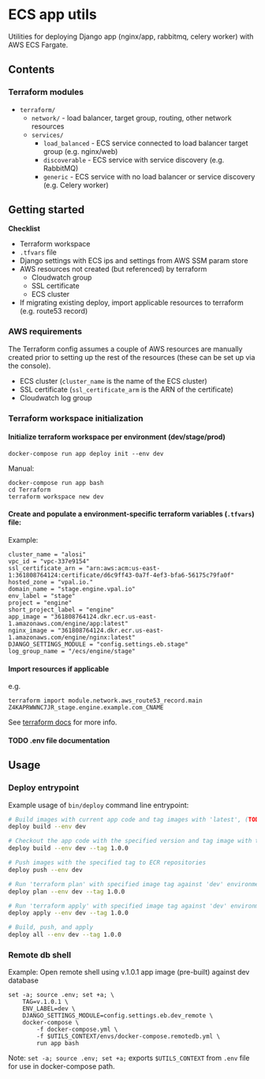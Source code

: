 # ECS app utils

Utilities for deploying Django app (nginx/app, rabbitmq, celery worker) with AWS ECS Fargate.

## Contents

### Terraform modules
* `terraform/`
    * `network/` - load balancer, target group, routing, other network resources
    * `services/`
        * `load_balanced` - ECS service connected to load balancer target group (e.g. nginx/web)
        * `discoverable` - ECS service with service discovery (e.g. RabbitMQ)
        * `generic` - ECS service with no load balancer or service discovery (e.g. Celery worker)

## Getting started

**Checklist**
* Terraform workspace
* `.tfvars` file
* Django settings with ECS ips and settings from AWS SSM param store
* AWS resources not created (but referenced) by terraform
    * Cloudwatch group
    * SSL certificate
    * ECS cluster
* If migrating existing deploy, import applicable resources to terraform (e.g. route53 record)

### AWS requirements
The Terraform config assumes a couple of AWS resources are manually created prior to setting up the rest of the resources (these can be set up via the console).
* ECS cluster (`cluster_name` is the name of the ECS cluster)
* SSL certificate (`ssl_certificate_arm` is the ARN of the certificate)
* Cloudwatch log group

### Terraform workspace initialization
#### Initialize terraform workspace per environment (dev/stage/prod)

```
docker-compose run app deploy init --env dev
```

Manual:
```
docker-compose run app bash
cd Terraform
terraform workspace new dev
```

#### Create and populate a environment-specific terraform variables (`.tfvars`) file:
Example:

```
cluster_name = "alosi"
vpc_id = "vpc-337e9154"
ssl_certificate_arn = "arn:aws:acm:us-east-1:361808764124:certificate/d6c9ff43-0a7f-4ef3-bfa6-56175c79fa0f"
hosted_zone = "vpal.io."
domain_name = "stage.engine.vpal.io"
env_label = "stage"
project = "engine"
short_project_label = "engine"
app_image = "361808764124.dkr.ecr.us-east-1.amazonaws.com/engine/app:latest"
nginx_image = "361808764124.dkr.ecr.us-east-1.amazonaws.com/engine/nginx:latest"
DJANGO_SETTINGS_MODULE = "config.settings.eb.stage"
log_group_name = "/ecs/engine/stage"

```

#### Import resources if applicable
e.g.
```
terraform import module.network.aws_route53_record.main Z4KAPRWWNC7JR_stage.engine.example.com_CNAME
```
See [terraform docs](https://www.terraform.io/docs/providers/aws/r/route53_record.html#import) for more info.

#### TODO .env file documentation

## Usage

### Deploy entrypoint

Example usage of `bin/deploy` command line entrypoint:

```bash
# Build images with current app code and tag images with 'latest', (TODO --env arg is required atm but doesn't do anything here)
deploy build --env dev

# Checkout the app code with the specified version and tag image with that tag
deploy build --env dev --tag 1.0.0

# Push images with the specified tag to ECR repositories
deploy push --env dev

# Run 'terraform plan' with specified image tag against 'dev' environment
deploy plan --env dev --tag 1.0.0

# Run 'terraform apply' with specified image tag against 'dev' environment
deploy apply --env dev --tag 1.0.0

# Build, push, and apply
deploy all --env dev --tag 1.0.0
```

### Remote db shell
Example: Open remote shell using v.1.0.1 app image (pre-built) against dev database
```
set -a; source .env; set +a; \
    TAG=v.1.0.1 \
    ENV_LABEL=dev \
    DJANGO_SETTINGS_MODULE=config.settings.eb.dev_remote \
    docker-compose \
        -f docker-compose.yml \
        -f $UTILS_CONTEXT/envs/docker-compose.remotedb.yml \
        run app bash
```
Note: `set -a; source .env; set +a;` exports `$UTILS_CONTEXT` from `.env` file for use in docker-compose path. 
